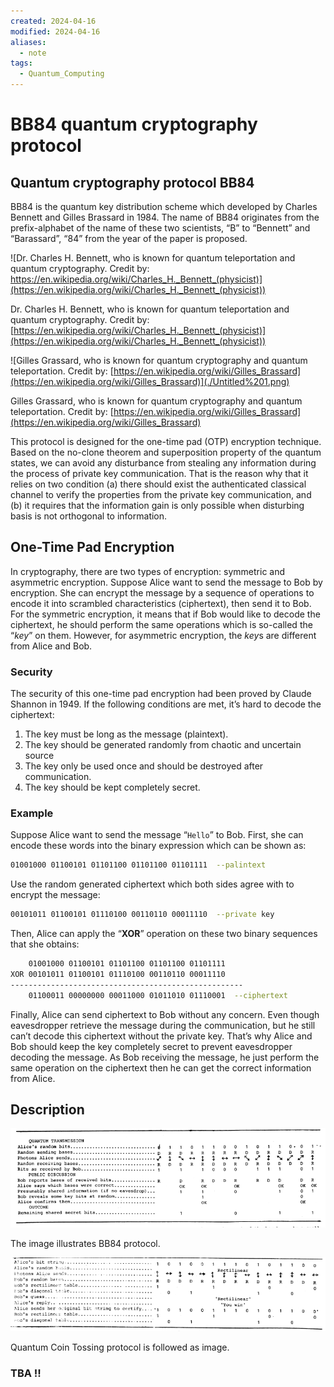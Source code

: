 ```yaml
---
created: 2024-04-16
modified: 2024-04-16
aliases:
  - note
tags:
  - Quantum_Computing
---
```

# BB84 quantum cryptography protocol
## Quantum cryptography protocol BB84

BB84 is the quantum key distribution scheme which developed by Charles Bennett and Gilles Brassard in 1984. The name of BB84 originates from the prefix-alphabet of the name of these two scientists, “B” to “Bennett” and “Barassard”, “84” from the year of the paper is proposed. 

![Dr. Charles H. Bennett, who is known for quantum teleportation and quantum cryptography. 
Credit by: [https://en.wikipedia.org/wiki/Charles_H._Bennett_(physicist)](https://en.wikipedia.org/wiki/Charles_H._Bennett_(physicist)) ](./Untitled.png)

Dr. Charles H. Bennett, who is known for quantum teleportation and quantum cryptography. 
Credit by: [https://en.wikipedia.org/wiki/Charles_H._Bennett_(physicist)](https://en.wikipedia.org/wiki/Charles_H._Bennett_(physicist)) 

![Gilles Grassard, who is known for quantum cryptography and quantum teleportation.
Credit by: [https://en.wikipedia.org/wiki/Gilles_Brassard](https://en.wikipedia.org/wiki/Gilles_Brassard)](./Untitled%201.png)

Gilles Grassard, who is known for quantum cryptography and quantum teleportation.
Credit by: [https://en.wikipedia.org/wiki/Gilles_Brassard](https://en.wikipedia.org/wiki/Gilles_Brassard)


This protocol is designed for the one-time pad (OTP) encryption technique. Based on the no-clone theorem and superposition property of the quantum states, we can avoid any disturbance from stealing any information during the process of private key communication. That is the reason why that it relies on two condition (a) there should exist the authenticated classical channel to verify the properties from the private key communication, and (b) it requires that the information gain is only possible when disturbing basis is not orthogonal to information. 

## One-Time Pad Encryption

In cryptography, there are two types of encryption: symmetric and asymmetric encryption. Suppose Alice want to send the message to Bob by encryption. She can encrypt the message by a sequence of operations to encode it into scrambled characteristics (ciphertext), then send it to Bob. For the symmetric encryption, it means that if Bob would like to decode the ciphertext, he should perform the same operations which is so-called the “*key*” on them. However, for asymmetric encryption, the *key*s are different from Alice and Bob.

### Security

The security of this one-time pad encryption had been proved by Claude Shannon in 1949. If the following conditions are met, it’s hard to decode the ciphertext:

1. The key must be long as the message (plaintext).
2. The key should be generated randomly from chaotic and uncertain source 
3. The key only be used once and should be destroyed after communication.
4. The key should be kept completely secret.

### Example

Suppose Alice want to send the message “`Hello`” to Bob. First, she can encode these words into the binary expression which can be shown as:

```bash
01001000 01100101 01101100 01101100 01101111  --palintext
```

Use the random generated ciphertext which both sides agree with to encrypt the message:

```bash
00101011 01100101 01110100 00110110 00011110  --private key
```

Then, Alice can apply the “**XOR**” operation on these two binary sequences that she obtains:

```bash
    01001000 01100101 01101100 01101100 01101111
XOR 00101011 01100101 01110100 00110110 00011110   
----------------------------------------------------
    01100011 00000000 00011000 01011010 01110001  --ciphertext
```

Finally, Alice can send ciphertext to Bob without any concern. Even though eavesdropper retrieve the message during the communication, but he still can’t decode this ciphertext without the private key. That’s why Alice and Bob should keep the key completely secret to prevent eavesdropper decoding the message. As Bob receiving the message, he just perform the same operation on the ciphertext then he can get the correct information from Alice.

## Description

![The image illustrates BB84 protocol. ](./Untitled%202.png)

The image illustrates BB84 protocol. 

![Quantum Coin Tossing protocol is followed as image.](./Untitled%203.png)

Quantum Coin Tossing protocol is followed as image.



### TBA !!

